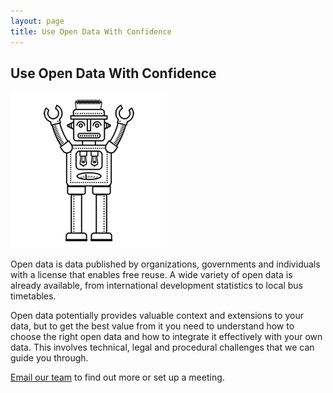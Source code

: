 ```yaml
---
layout: page
title: Use Open Data With Confidence
---
```


## Use Open Data With Confidence

<div id="box-1" class="box pull-left" style="margin-right:15px;">
    <img id="image-3" src="/assets/images/homepage/cta/robot.png" alt="Robot"/></a>
</div>

Open data is data published by organizations, governments and individuals with a license that enables free reuse. A wide variety of open data is already available, from international development statistics to local bus timetables.

Open data potentially provides valuable context and extensions to your data, but to get the best value from it you need to understand how to choose the right open data and how to integrate it effectively with your own data. This involves technical, legal and procedural challenges that we can guide you through.

[Email our team](/contact) to find out more or set up a meeting.
